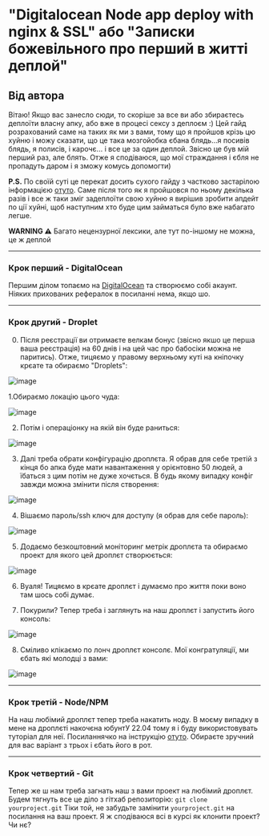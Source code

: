 # "Digitalocean Node app deploy with nginx & SSL" або "Записки божевільного про перший в житті деплой"
## Від автора
Вітаю! 
Якщо вас занесло сюди, то скоріше за все ви або збираєтесь деплоїти власну апку, або вже в процесі сексу з деплоєм :) Цей гайд розрахований саме на таких як ми з вами, тому що я пройшов крізь цю хуйню і можу сказати, що це така мозгойобка єбана блядь...я посивів блядь, я полисів, і карочє... і все це за один деплой. Звісно це був мій перший раз, але блять. 
Отже я сподіваюся, що мої страждання і єбля не пропадуть даром і я зможу комусь допомогти) 

**P.S.** По своїй суті це перекат досить сухого гайду з частково застарілою інформацією [отуто](https://gist.github.com/bradtraversy/cd90d1ed3c462fe3bddd11bf8953a896). Саме після того як я пройшовся по ньому декілька разів і все ж таки зміг задеплоїти свою хуйню я вирішив зробити апдейт по ції хуйні, щоб наступним хто буде цим займаться було вже набагато легше.

**WARNING ⚠** Багато нецензурної лексики, але тут по-іншому не можна, це ж деплой
____ 
### Крок перший - DigitalOcean
Першим ділом топаємо на [DigitalOcean](https://cloud.digitalocean.com/registrations/new) та створюємо собі акаунт. Ніяких прихованих рефералок в посиланні нема, якщо шо. 
____ 
### Крок другий - Droplet
0. Після реєстрації ви отримаєте велкам бонус (звісно якшо це перша ваша реєстрація) на 60 днів і на цей час про бабосіки можна не паритись). Отже, тицяємо у правому верхньому куті на кніпочку крєате та обираємо "Droplets":

![image](https://github.com/ohiienko-r/digitalocean-droplet-deploy/assets/109099364/08a82a6b-7616-408f-ac1a-4a940b06180e)

1.Обираємо локацію цього чуда:

![image](https://github.com/ohiienko-r/digitalocean-droplet-deploy/assets/109099364/a2a2dca7-6537-43ff-97e4-f9aed3fa4c4b)

2. Потім і операціонку на якій він буде раниться:

![image](https://github.com/ohiienko-r/digitalocean-droplet-deploy/assets/109099364/a2b92b0f-6ad1-482d-a46f-05d7c35340ad)

3. Далі треба обрати конфігурацію дроплєта. Я обрав для себе третій з кінця бо апка буде мати навантаження у орієнтовно 50 людей, а їбаться з цим потім не дуже хочється. В будь якому випадку конфіг завжди можна змінити після створення:

![image](https://github.com/ohiienko-r/digitalocean-droplet-deploy/assets/109099364/9e4bc3d4-d74f-4f43-90dd-9dd1e04df31a)

4. Вішаємо пароль/ssh ключ для доступу (я обрав для себе пароль):

![image](https://github.com/ohiienko-r/digitalocean-droplet-deploy/assets/109099364/18b41f85-7512-4249-984c-d60d80c6f2c2)

5. Додаємо безкоштовний моніторинг метрік дроплєта та обираємо проект для якого цей дроплєт створюється:

![image](https://github.com/ohiienko-r/digitalocean-droplet-deploy/assets/109099364/8e2211e0-1ef0-465a-8cc4-3ec5e347cfea)

6. Вуаля! Тицяємо в крєате дроплєт і думаємо про життя поки воно там шось собі думає.

7. Покурили? Тепер треба і заглянуть на наш дроплєт і запустить його консоль:

![image](https://github.com/ohiienko-r/digitalocean-droplet-deploy/assets/109099364/8bac55eb-cfb5-435b-a2ba-000b20e1b823)

8. Сміливо клікаємо по лонч дроплєт консолє. Мої конгратуляції, ми єбать які молодці з вами: 

![image](https://github.com/ohiienko-r/digitalocean-droplet-deploy/assets/109099364/8651f828-a82f-4b16-a56e-159cfd76b128)

____ 
### Крок третій - Node/NPM

На наш любімий дроплєт тепер треба накатить ноду. В моєму випадку в мене на дроплєті накочєна юбунтУ 22.04 тому я і буду використовувать туторіал для неї. Посиланнячко на інструкцію [отуто](https://www.digitalocean.com/community/tutorials/how-to-install-node-js-on-ubuntu-22-04). Обираєте зручний для вас варіант з трьох і єбать його в рот.
____ 
### Крок четвертий - Git
Тепер же ш нам треба загнать наш з вами проект на любімий дроплєт. Будем тягнуть все це діло з гітхаб репозиторію: 
```git clone yourproject.git```
Тіки той, не забудьте замінити ```yourproject.git``` на посилання на ваш проект. Я ж сподіваюся всі в курсі як клонити проект? Чи нє?
